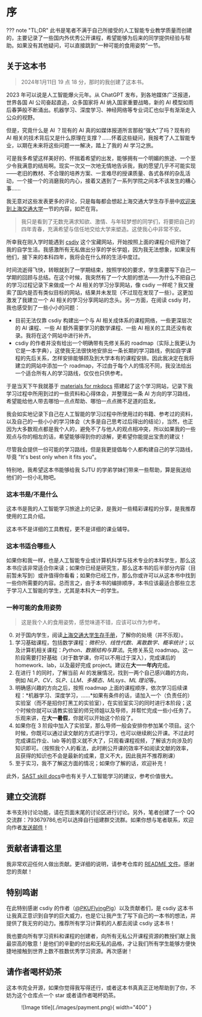 # 序

??? note "TL;DR"
    此书是笔者不满于自己所接受的人工智能专业教学质量而创建的，主要记录了一些国内外优秀公开课程，希望能够为后来的同学提供经验与帮助。如果没有其他疑问，可以直接跳到“一种可能的食用姿势”一节。

## 关于这本书

> 2024年1月11日 19 点 18 分，那时的我创建了这本书。

2023 年可以说是人工智能爆火元年。从 ChatGPT 发布，到各地媒体广泛报道，世界各国 AI 公司奋起直追，众多国家将 AI 纳入国家重要战略，新的 AI 模型如雨后春笋般不断涌出。机器学习、深度学习、神经网络等专业词汇也似乎有渐渐走入公众的视野。

但是，究竟什么是 AI ？现有的 AI 真的如媒体报道所言那般“强大”了吗？现有的 AI 相关的技术背后又是什么原理在支撑？……怀着这些疑问，我报考了人工智能专业，以期在未来将这些问题一一解决，踏上了我的 AI 学习之旅。

可是我多希望这样美好的、怀揣着希望的出发，能够拥有一个明媚的旅途、一个至少令我满意的结局啊。现实一次又一次地无情地告诉我，我的愿望几乎不可能实现——老旧的教材、不合理的培养方案、一言难尽的授课质量、各式各样的杂乱活动，一个接一个的消磨我的内心，接着又遇到了一系列学院之间本不该发生的糟心事……

我无意对这些发表更多的评论，只是每每都会想起上海交通大学生存手册中[欢迎来到上海交通大学](https://survivesjtu.gitbook.io/survivesjtumanual/li-zhi-pian/huan-ying-lai-dao-shang-hai-jiao-tong-da-xue)一节的内容，如芒在背。

> 我只是看到了无数充满求知欲、激情、与年轻梦想的同学们，将要把自己的四年青春，充满希望与信任地交给大学来塑造。这使我心中非常不安。

所幸我在刚入学时能遇到 [csdiy](https://csdiy.wiki) 这个宝藏网站，开始按照上面的课程介绍开始了我的自学生活。我感激所有无私做出分享的学长学姐，因为我无法想象，如果没有他们，接下来的本科四年，我将会在什么样的生活中度过。

时间流逝得飞快，转眼就到了一学期结束，按照学校的要求，学生需要写下自己一学期的回顾与总结。在这个时候，我突然有了一个大胆的想法——为什么不把自己的学习过程记录下来做成一个 AI 相关的学习分享网站，像 csdiy 一样呢？我又搜索了国内是否有类似目标的网站，结果并未发现（不过现在发现了一些）。这更加激发了我建立一个 AI 相关的学习分享网站的念头。另一方面，在阅读 csdiy 时，我也感受到了一些小小的问题：

- 目前无法仅靠 csdiy 构建出一个与 AI 相关成体系的课程网络，一些更深层次的 AI 课程、一些 AI 额外需要学习的数学课程、一些 AI 相关的工具还没有收录。我将在这个网站中进行补齐。
- csdiy 的作者并没有给出一个明确带有先修关系的 roadmap（实际上我更认为它是一本字典），这使我无法很快地安排出一条长期的学习路线，例如自学课程的先后关系，怎样安排能够顾及到大学本有的课程安排。因此我决定在我将建立的网站中添加一个 roadmap，不过由于每个人的情况不同，我没法给出一个适合所有人的学习路线，仅仅也只供参考。

于是当天下午我就基于 [materials for mkdocs](https://squidfunk.github.io/mkdocs-material/) 搭建起了这个学习网站，记录下我学习过程中所用到过的一些资料和心得体会，并整理出一条 AI 方向的学习路线，希望能给他人带去哪怕一点点帮助、哪怕一点点微不足道的启发。

我会如实地记录下自己在人工智能的学习过程中所使用过的书籍、参考过的资料，以及自己的一些小小的学习体会（大多是自己思考过后得出的结论），当然，也正因为大多数观点都是我个人的，避免不了与他人的观点相冲突，所以如果我的一些观点与你的相左的话，希望能够得到你的谅解，更希望你能提出宝贵的建议！

尽管我会提供一份可能的学习路线，但是我更提倡每个人都构建自己的学习路线，毕竟 "It's best only when it fits you"。

特别地，我希望这本书能够给我 SJTU 的学弟学妹们带来一些帮助，算是我送给他们的一份小礼物吧。

### 这本书是/不是什么

这本书是我的人工智能学习旅途上的记录，是我对一些精彩课程的分享，是我推荐使用的工具介绍。

这本书不是详细的工具教程，更不是详细的课业辅导。

### 这本书适合哪些人

如果你和我一样，也是人工智能专业或计算机科学与技术专业的本科学生，那么这本书应该非常适合你来读；如果你已经是研究生，那么这本书的后半部分内容（目前暂未写到）或许值得你看看；如果你已经工作，那么你或许可以从这本书中找到一些你所需要的内容。总而言之，由于本书的编排顺序，本书应该最适合那些立志于学习人工智能的学生，尤其是本科大一的学生。

### 一种可能的食用姿势

> 这是我个人的食用姿势，感觉味道不错，应该可以作为参考。

0. 对于国内学生，阅读[上海交通大学生存手册](https://survivesjtu.gitbook.io/survivesjtumanual)，了解你的处境（并不乐观）。
1. 学习基础课程，包括数学课程：*微积分、线性代数、离散数学、概率统计*；以及计算机相关课程：*Python、数据结构与算法*。先修关系见 roadmap。这一阶段需要打好基础（对于数学课，你可以不用过于深入），完成课后的 homework、lab，以及最好完成 project。建议在**大一一年内**完成。
2. 在进行 1 的同时，了解当前 AI 的发展情况，找到一两个自己感兴趣的方向，例如 *NLP、CV、SLP、LLM、多模态、MLsys、ML 理论*等。
3. 明确感兴趣的方向之后，按照 roadmap 上面的课程顺序，依次学习后续课程：*机器学习、深度学习，……*如果有条件的话，请加入一个（负责任的）实验室（而不是招你打黑工的实验室），在实验室实习的同时进行本阶段；这个时候你就可以请教实验室的师兄师姐以及导师，并帮忙完成一些小任务了。乐观来讲，在**大一暑假**，你就可以开始这个阶段了。
4. 如果你在 3 阶段中加入了实验室，那么导师一般会安排你参加某个项目。这个时候，你既可以通过读文献的方式进行学习，也可以继续刷公开课。不过此时完成课后作业、lab 等的意义就不大了，只观看课程视频，了解该方向涉及的知识即可。（按照我个人的看法，此时刷公开课的效率不如阅读文献的效率，且获得的知识也不会是最新的成果，意义不大，因此我并不推荐刷课）
5. 至于实习，我不了解这方面的情况；如果你了解的话，欢迎补充！

此外，[SAST skill docs](https://docs.net9.org/ai-ml/pytorch/)中也有关于人工智能学习的建议，参考价值很大。

## 建立交流群

本书支持讨论功能，请在页面末尾的讨论区进行讨论。另外，笔者创建了一个 QQ 交流群：793679786,也可以选择自行组建群交流群。如果你想与笔者联系，欢迎向作者[发送邮件](mailto:jy_zhou@sjtu.edu.cn)！

## 贡献者请看这里

我非常欢迎任何人做出贡献。更详细的说明，请参考仓库的 [README 文件](https://github.com/KinnariyaMamaTanha/aiTour)。感谢您的贡献！

## 特别鸣谢

在此特别感谢 csdiy 的作者（[@PKUFlyingPig](https://github.com/PKUFlyingPig)）以及贡献者们，是 csdiy 这本书让我真正意识到自学的巨大威力，也是它让我产生了写下自己的一本书的想法，并提供了我无穷的动力。推荐所有学习计算机的人都去阅读 csdiy 这本书！

我也要向所有学习资料和课程的创建者，向所有无私公开课程资源的教授们献上我最崇高的敬意！是他们的辛勤的付出和无私的品格，才让我们所有学生能够方便快捷地接触到世界上数不胜数优秀学习资源。再次感谢！

## 请作者喝杯奶茶

这本书完全开源，如果你觉得我写得还行，或者这本书真真正正地帮助到了你，不妨为这个仓库点一个 star 或者请作者喝杯奶茶。

<figure markdown>
  ![Image title](./images/payment.png){ width="400" }
</figure>

